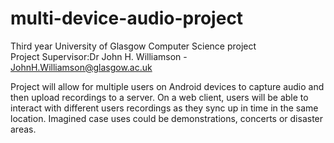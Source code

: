 multi-device-audio-project
==========================

Third year University of Glasgow Computer Science project     
Project Supervisor:Dr John H. Williamson - JohnH.Williamson@glasgow.ac.uk

Project will allow for multiple users on Android devices to capture audio and then upload recordings to a server.
On a web client, users will be able to interact with different users recordings as they sync up in time in the
 same location. Imagined case uses could be demonstrations, concerts or disaster areas.

